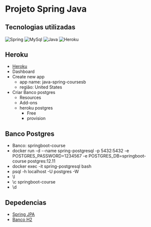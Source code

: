
# Projeto Spring Java



## Tecnologias utilizadas

<div style="display: inline_block">
  <img align="center" alt="Spring" src="https://img.shields.io/badge/Spring-6DB33F?style=for-the-badge&logo=spring&logoColor=white" />
  <img align="center" alt="MySql" src="https://img.shields.io/badge/MySQL-00000F?style=for-the-badge&logo=mysql&logoColor=white" />
  <img align="center" alt="Java" src="https://img.shields.io/badge/Java-ED8B00?style=for-the-badge&logo=java&logoColor=white" />
  <img align="center" alt="Heroku" src="https://img.shields.io/badge/Heroku-430098?style=for-the-badge&logo=heroku&logoColor=white" />
</div>


## Heroku
- [Heroku](https://www.heroku.com/#)
- Dashboard
- Create new app
  - app name: java-spring-coursesb
  - região: United States
- Criar Banco postgres
  - Resources
  - Add-ons
  - heroku postgres
    - Free
    - provision
## Banco Postgres
- Banco: springboot-course
- docker run -d --name spring-postgresql -p 5432:5432 -e POSTGRES_PASSWORD=1234567 -e POSTGRES_DB=springboot-course postgres:12.11
- docker exec -it spring-postgresql bash
- psql -h localhost -U postgres -W
- \l
- \c springboot-course
- \d
 
## Depedencias
- [Spring JPA](https://mvnrepository.com/artifact/org.springframework.boot/spring-boot-starter-data-jpa)
- [Banco H2](https://mvnrepository.com/artifact/com.h2database/h2)

